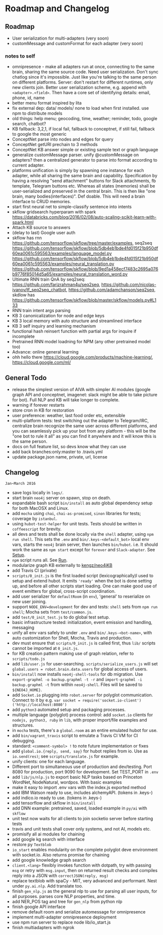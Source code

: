 # Roadmap and Changelog


## Roadmap

- User serialization for multi-adapters (very soon)
- customMessage and customFormat for each adapter (very soon)

### notes to self
- omnipresence - make all adapters run at once, connecting to the same brain, sharing the same source code. Need user serialization. Don't sync chatlog since it's impossible. Just like you're talking to the same person on different platforms. Server: don't restart for different runtimes, only new clients join. Better user serialization scheme, e.g. append with `<adapter>.<field>`. Then have a core set of identifying details: email, phone, id, name
- better menu format inspired by lita
- fix external dep: data/ models/ none to load when first installed. use npm to distribute models
- old things: help menu; geocoding, time, weather; reminder, todo, google search, chatbot?
- KB fallback: 3,2,1, if local fail, fallback to conceptnet, if still fail, fallback to google the most generic
- ConceptNet parse into nodes and edges for query
- ConceptNet getURI prechain to 3 methods
- ConceptNet KB answer simple or existing sample text or graph language
- generalize customMessage parser. unify @customMessage on adapters? then a centralized generator to parse into format according to current adapter.
- platforms unification is simply by spawning one instance for each adapter, while all sharing the same brain and capability. Specification by having a resolving "send attachment" buttons for Slack attachments, fb template, Telegram buttons etc. Whereas all states (memories) shall be user-serialized and preserved in the central brain. This is then like "one brain, many bodies(interfaces)". Def doable. This will need a brain interface to CRUD memories.
- start first neural net to simple-classify sentence into intents
- skflow gridsearch hyperparam with spark https://databricks.com/blog/2016/02/08/auto-scaling-scikit-learn-with-spark.html
- Attach KB source to answers
- (delay to last) Google user auth
- skflow has rnn https://github.com/tensorflow/skflow/tree/master/examples, seq2seq https://github.com/tensorflow/skflow/blob/5db4eb1bde4fd015f21b950df60ea0061c595563/examples/language_model.py https://github.com/tensorflow/skflow/blob/5db4eb1bde4fd015f21b950df60ea0061c595563/examples/neural_translation.py https://github.com/tensorflow/skflow/blob/9ed1a458ecf7483c2695a076b9776f85014d5a65/examples/neural_translation_word.py
- Ultimate RNN train QnA by seq2seq: https://github.com/farizrahman4u/seq2seq, https://github.com/nicolas-ivanov/tf_seq2seq_chatbot, https://github.com/adamchanson/seq2seq, skdlow has https://github.com/tensorflow/skflow/blob/master/skflow/models.py#L133
- RNN train intent args parsing
- KB 3 canonicalization for node and edge keys
- KB 3 local memory with auto structure and streamlined interface
- KB 3 self inquiry and learning mechanism
- functional hash reinsert function with partial args for inquire if incomplete
- Pretrained RNN model loadning for NPM (any other pretrained model too)
- Advance: online general learning
- ohh hello there https://cloud.google.com/products/machine-learning/, https://cloud.google.com/ml/

## General Todo

- release the simplest version of AIVA with simpler AI modules (google graph API and conceptnet, imagenet: slack might be able to take picture for bot). Full NLP and KB will take longer to complete.
- warning if forever restarts
- store cron in KB for restoration
- user preference: weather, last food order etc, extensible
- multi-platform tests: test switching out the adapter to Telegram/IRC, centralize brain recognize the same user across different platforms, and you can seamlessly pick up your bot from any platform - this will be the "one bot to rule it all" as you can find it anywhere and it will know this is the same person.
- docs on full feature list, so devs know what they can use
- add back branches:only:master to .travis.yml
- update package.json name, private, url, license


## Changelog

`Jan~March 2016`

- save logs locally in `logs/`.
- start brain `neo4j` server on spawn, stop on death.
- expandable bash script `bin/install` as auto global dependency setup for both MacOSX and Linux.
- add `mocha` using `chai`, `chai-as-promised`, `sinon` libraries for tests; coverage by `istanbul`.
- using `hubot-test-helper` for unit tests. Tests should be written in `coffeescript` for brevity.
- all devs and tests shall be done locally via the `shell` adapter, using `npm run shell`. This sets the `.env` and `bin/.keys-<default_bot>` local env vars, starts the `neo4j` brain server, then launches `bin/hubot`. i.e. It should work the same as `npm start` except for `forever` and `Slack-adapter`. See [Setup](#setup).
- `npm` script runs all. See [Run](#run).
- modularize graph KB externally to [kengz/neo4jKB](https://github.com/kengz/neo4jKB)
- add Travis CI (private)
- `scripts/0_init.js` is the first loaded script (lexicographically)l used to setup and extend hubot. It emits `'ready'` when the bot is done setting up, and before all other scripts start loading. One can make good use of event emitters for global, cross-script coordination.
- add user serializer for `defaultRoom` (in `env`), 'general' to reserialize on new user joining.
- support `NODE_ENV=development` for dev and tests: `shell` sets from `npm run shell`; Mocha sets from `test/common.js`.
- add `test/0_init_test.js` to do global test setup.
- basic infrastructure tested: initialization, event emission and handling, messaging
- unify all env vars safely to under `.env` and `bin/.keys-<bot-name>`, with auto customization for Shell, Mocha, Travis and production.
- dev must ensure that `scripts/0_init.js` is called first, thus `lib/` scripts cannot be imported at `0_init.js`.
- for KB creation pattern making use of graph relation, refer to `scripts/todo.js`
- add `lib/user.js` for user-searching. `scripts/serialize_users.js` will set `global.users = robot.brain.data.users` for global access of users.
- `bin/install` now installs `neo4j-shell-tools` for db migration. Use `export-graphml -o backup.graphml -t -r` and `import-graphml -i backup.graphml -t` from within `neo4j-shell`. Files will be saved to `${NEO4J_HOME}`.
- add `Socket.io` plugging into `robot.server` for polyglot communication. Connect to it by e.g. `var socket = require('socket.io-client')('http://localhost:8080')`
- add `python3` automated setup and packaging processes.
- multiple language (polyglot) process control: add `socket.io` clients for `nodejs, python3, ruby` in `lib`, with proper import/file examples and structures.
- in `mocha` tests, there's a `global.room` as an entire emulated hubot for use.
- add `bin/vagrant_travis` script to emulate a Travis CI VM for CI debugging.
- standard: `<comment-symbol> !` to note future implementation or fixes
- add `global.io.{reply, send, say}` for hubot replies from io. Use as `io.send(res)`; see `scripts/translate.js` for example.
- unify clients: one for each language.
- Different port to simultaneous use of production and dev/testing. Port 8080 for production, port 9090 for development. Set TEST_PORT in `.env`
- add `lib/js/nlp.js` to export basic NLP tasks based on Princeton WordNet, NodeNatural, wordpos. With basic examples
- make it easy to import .env vars with the index.js exported method
- add IBM Watson ready to use, includes alchemyAPI. (tokens in .keys-<bot>)
- add indico.io ready to use. (tokens in .keys-<bot>)
- add tensorflow and skflow in `bin/install`
- add DNN example: pretrained, saved, loaded example in `py/ai` with `skflow`
- unit test now waits for all clients to join socketio server before starting tests
- travis and unit tests shall cover only systems, and not AI, models etc.
- promisify all ai modules for chaining
- add google kg search with interface
- restore py `Textblob`
- `io_start` enables modularity on the complete polyglot deve environment with socket.io. Also returns promise for chaining
- add google knowledge graph search
- `client.<lang>` flexibly invokes function with dotpath, try with passing `msg` or retry with `msg.input`, then on returned result checks and compiles reply into a JSON with `correctJSON(reply, msg)`
- replace textblob with spaCy - MIT, very advanced and performant. Nest under `py.ai.nlp`. Add translate too.
- finish `gen_nlp.js` as the general nlp to use for parsing all user inputs, for all purposes. parses core NLP properties, and time.
- add NER_POS tag and tree for `gen_nlp` from python nlp
- finish google API interface
- remove default room and serialize automessage for omnipresence
- implement multi-adapter omnipresence deployment
- use npm run server to replace node lib/io_start.js
- finish multiadapters with ngrok